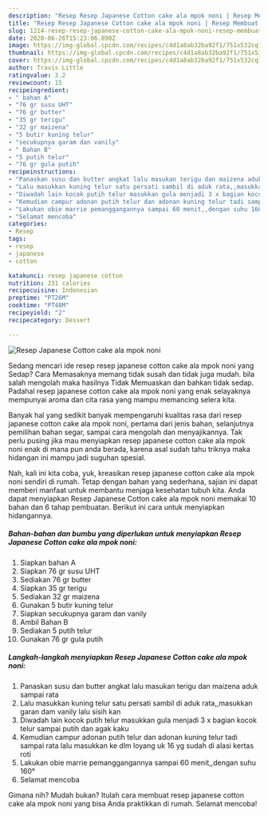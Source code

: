 ```yaml
---
description: "Resep Resep Japanese Cotton cake ala mpok noni | Resep Membuat Resep Japanese Cotton cake ala mpok noni Yang Enak Banget"
title: "Resep Resep Japanese Cotton cake ala mpok noni | Resep Membuat Resep Japanese Cotton cake ala mpok noni Yang Enak Banget"
slug: 1214-resep-resep-japanese-cotton-cake-ala-mpok-noni-resep-membuat-resep-japanese-cotton-cake-ala-mpok-noni-yang-enak-banget
date: 2020-06-26T15:23:06.890Z
image: https://img-global.cpcdn.com/recipes/c4d1a8ab32ba92f1/751x532cq70/resep-japanese-cotton-cake-ala-mpok-noni-foto-resep-utama.jpg
thumbnail: https://img-global.cpcdn.com/recipes/c4d1a8ab32ba92f1/751x532cq70/resep-japanese-cotton-cake-ala-mpok-noni-foto-resep-utama.jpg
cover: https://img-global.cpcdn.com/recipes/c4d1a8ab32ba92f1/751x532cq70/resep-japanese-cotton-cake-ala-mpok-noni-foto-resep-utama.jpg
author: Travis Little
ratingvalue: 3.2
reviewcount: 15
recipeingredient:
- " bahan A"
- "76 gr susu UHT"
- "76 gr butter"
- "35 gr terigu"
- "32 gr maizena"
- "5 butir kuning telur"
- "secukupnya garam dan vanily"
- " Bahan B"
- "5 putih telur"
- "76 gr gula putih"
recipeinstructions:
- "Panaskan susu dan butter angkat lalu masukan terigu dan maizena aduk sampai rata"
- "Lalu masukkan kuning telur satu persati sambil di aduk rata,,masukkan garan dam vanily lalu sisih kan"
- "Diwadah lain kocok putih telur masukkan gula menjadi 3 x bagian kocok telur sampai putih dan agak kaku"
- "Kemudian campur adonan putih telur dan adonan kuning telur tadi sampai rata lalu masukkan ke dlm loyang uk 16 yg sudah di alasi kertas roti"
- "Lakukan obie marrie pemanggangannya sampai 60 menit,,dengan suhu 160°"
- "Selamat mencoba"
categories:
- Resep
tags:
- resep
- japanese
- cotton

katakunci: resep japanese cotton 
nutrition: 231 calories
recipecuisine: Indonesian
preptime: "PT26M"
cooktime: "PT48M"
recipeyield: "2"
recipecategory: Dessert

---
```



![Resep Japanese Cotton cake ala mpok noni](https://img-global.cpcdn.com/recipes/c4d1a8ab32ba92f1/751x532cq70/resep-japanese-cotton-cake-ala-mpok-noni-foto-resep-utama.jpg)

Sedang mencari ide resep resep japanese cotton cake ala mpok noni yang Sedap? Cara Memasaknya memang tidak susah dan tidak juga mudah. bila salah mengolah maka hasilnya Tidak Memuaskan dan bahkan tidak sedap. Padahal resep japanese cotton cake ala mpok noni yang enak selayaknya mempunyai aroma dan cita rasa yang mampu memancing selera kita.

Banyak hal yang sedikit banyak mempengaruhi kualitas rasa dari resep japanese cotton cake ala mpok noni, pertama dari jenis bahan, selanjutnya pemilihan bahan segar, sampai cara mengolah dan menyajikannya. Tak perlu pusing jika mau menyiapkan resep japanese cotton cake ala mpok noni enak di mana pun anda berada, karena asal sudah tahu triknya maka hidangan ini mampu jadi suguhan spesial.




Nah, kali ini kita coba, yuk, kreasikan resep japanese cotton cake ala mpok noni sendiri di rumah. Tetap dengan bahan yang sederhana, sajian ini dapat memberi manfaat untuk membantu menjaga kesehatan tubuh kita. Anda dapat menyiapkan Resep Japanese Cotton cake ala mpok noni memakai 10 bahan dan 6 tahap pembuatan. Berikut ini cara untuk menyiapkan hidangannya.

<!--inarticleads1-->

##### Bahan-bahan dan bumbu yang diperlukan untuk menyiapkan Resep Japanese Cotton cake ala mpok noni:

1. Siapkan  bahan A
1. Siapkan 76 gr susu UHT
1. Sediakan 76 gr butter
1. Siapkan 35 gr terigu
1. Sediakan 32 gr maizena
1. Gunakan 5 butir kuning telur
1. Siapkan secukupnya garam dan vanily
1. Ambil  Bahan B
1. Sediakan 5 putih telur
1. Gunakan 76 gr gula putih




<!--inarticleads2-->

##### Langkah-langkah menyiapkan Resep Japanese Cotton cake ala mpok noni:

1. Panaskan susu dan butter angkat lalu masukan terigu dan maizena aduk sampai rata
1. Lalu masukkan kuning telur satu persati sambil di aduk rata,,masukkan garan dam vanily lalu sisih kan
1. Diwadah lain kocok putih telur masukkan gula menjadi 3 x bagian kocok telur sampai putih dan agak kaku
1. Kemudian campur adonan putih telur dan adonan kuning telur tadi sampai rata lalu masukkan ke dlm loyang uk 16 yg sudah di alasi kertas roti
1. Lakukan obie marrie pemanggangannya sampai 60 menit,,dengan suhu 160°
1. Selamat mencoba




Gimana nih? Mudah bukan? Itulah cara membuat resep japanese cotton cake ala mpok noni yang bisa Anda praktikkan di rumah. Selamat mencoba!
